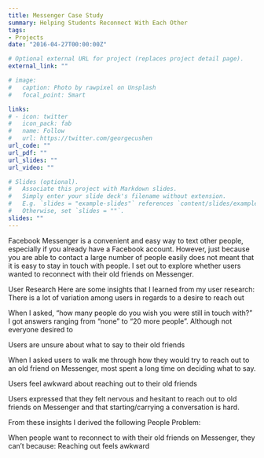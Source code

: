 ```yaml
---
title: Messenger Case Study
summary: Helping Students Reconnect With Each Other
tags:
- Projects
date: "2016-04-27T00:00:00Z"

# Optional external URL for project (replaces project detail page).
external_link: ""

# image:
#   caption: Photo by rawpixel on Unsplash
#   focal_point: Smart

links:
# - icon: twitter
#   icon_pack: fab
#   name: Follow
#   url: https://twitter.com/georgecushen
url_code: ""
url_pdf: ""
url_slides: ""
url_video: ""

# Slides (optional).
#   Associate this project with Markdown slides.
#   Simply enter your slide deck's filename without extension.
#   E.g. `slides = "example-slides"` references `content/slides/example-slides.md`.
#   Otherwise, set `slides = ""`.
slides: ""
---
```

Facebook Messenger is a convenient and easy way to text other people, especially if you already have a Facebook account. However, just because you are able to contact a large number of people easily does not meant that it is easy to stay in touch with people. I set out to explore whether users wanted to reconnect with their old friends on Messenger.

User Research
Here are some insights that I learned from my user research:
There is a lot of variation among users in regards to a desire to reach out

When I asked, “how many people do you wish you were still in touch with?” I got answers ranging from “none” to “20 more people”. Although not everyone desired to

Users are unsure about what to say to their old friends

When I asked users to walk me through how they would try to reach out to an old friend on Messenger, most spent a long time on deciding what to say.

Users feel awkward about reaching out to their old friends

Users expressed that they felt nervous and hesitant to reach out to old friends on Messenger and that starting/carrying a conversation is hard.

From these insights I derived the following People Problem:

When people want to reconnect to with their old friends on Messenger, they can’t because:
Reaching out feels awkward
